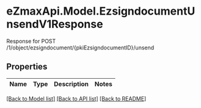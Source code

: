 # eZmaxApi.Model.EzsigndocumentUnsendV1Response
Response for POST /1/object/ezsigndocument/{pkiEzsigndocumentID}/unsend

## Properties

Name | Type | Description | Notes
------------ | ------------- | ------------- | -------------

[[Back to Model list]](../README.md#documentation-for-models) [[Back to API list]](../README.md#documentation-for-api-endpoints) [[Back to README]](../README.md)

